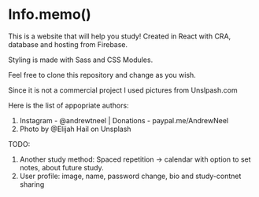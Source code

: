 # Info.memo()

This is a website that will help you study! Created in React with CRA, database and hosting from Firebase.

Styling is made with Sass and CSS Modules.

Feel free to clone this repository and change as you wish.

Since it is not a commercial project I used pictures from Unslpash.com

Here is the list of appopriate authors:

1. Instagram - @andrewtneel | Donations - paypal.me/AndrewNeel
2. Photo by @Elijah Hail on Unsplash

TODO:

1. Another study method: Spaced repetition -> calendar with option to set notes, about future study.
2. User profile: image, name, password change, bio and study-contnet sharing
